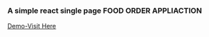 ### A simple react single page FOOD ORDER APPLIACTION

[Demo-Visit Here](https://food-order-app-one.vercel.app/)
